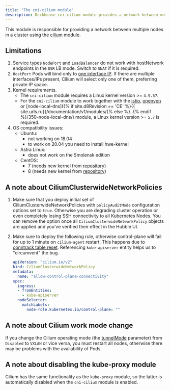 ```yaml
---
title: "The cni-cilium module"
description: Deckhouse cni-cilium module provides a network between multiple nodes in a Kubernetes cluster using Cilium.
---
```


This module is responsible for providing a network between multiple nodes in a cluster using the [cilium](https://cilium.io/) module.

## Limitations

1. Service types `NodePort` and `LoadBalancer` do not work with hostNetwork endpoints in the `DSR` LB mode. Switch to `SNAT` if it is required.
2. `HostPort` Pods will bind only to [one interface IP](https://github.com/deckhouse/deckhouse/issues/3035). If there are multiple interfaces/IPs present, Cilium will select only one of them, preferring private IP space.
3. Kernel requirements.
   * The `cni-cilium` module requires a Linux kernel version >= `4.9.57`.
   * For the `cni-cilium` module to work together with the [istio](../110-istio/), [openvpn](../500-openvpn/) or [node-local-dns]({% if site.d8Revision == 'CE' %}{{ site.urls.ru}}/documentation/v1/modules/{% else %}..{% endif %}/350-node-local-dns/) module, a Linux kernel version >= `5.7` is required.
4. OS compatibility issues:
    * Ubuntu:
      * not working on 18.04
      * to work on 20.04 you need to install hwe-kernel
    * Astra Linux:
      * does not work on the Smolensk edition
    * CentOS:
      * 7 (needs new kernel from [repository](http://elrepo.org))
      * 8 (needs new kernel from [repository](http://elrepo.org))

## A note about CiliumClusterwideNetworkPolicies

1. Make sure that you deploy initial set of CiliumClusterwideNetworkPolicies with `policyAuditMode` configuration options set to `true`.
   Otherwise you are degrading cluster operation or even completely losing SSH connectivity to all Kubernetes Nodes.
   You can remove the option once all `CiliumClusterwideNetworkPolicy` objects are applied and you've verified their effect in the Hubble UI.
2. Make sure to deploy the following rule, otherwise control-plane will fail for up to 1 minute on `cilium-agent` restart. This happens due to [conntrack table reset](https://github.com/cilium/cilium/issues/19367). Referencing `kube-apiserver` entity helps us to "circumvent" the bug.

   ```yaml
   apiVersion: "cilium.io/v2"
   kind: CiliumClusterwideNetworkPolicy
   metadata:
     name: "allow-control-plane-connectivity"
   spec:
     ingress:
     - fromEntities:
       - kube-apiserver
     nodeSelector:
       matchLabels:
         node-role.kubernetes.io/control-plane: ""
   ```

## A note about Cilium work mode change

If you change the Cilium operating mode (the [tunnelMode](configuration.html#parameters-tunnelmode) parameter) from `Disabled` to `VXLAN` or vice versa, you must restart all nodes, otherwise there may be problems with the availability of Pods.

## A note about disabling the kube-proxy module

Cilium has the same functionality as the `kube-proxy` module, so the latter is automatically disabled when the `cni-cilium` module is enabled.
